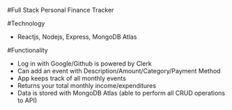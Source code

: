 #Full Stack Personal Finance Tracker

#Technology
- Reactjs, Nodejs, Express, MongoDB Atlas
  
#Functionality
- Log in with Google/Github is powered by Clerk
- Can add an event with Description/Amount/Category/Payment Method
- App keeps track of all monthly events
- Returns your total monthly income/expenditures
- Data is stored with MongoDB Atlas (able to perform all CRUD operations to API)
